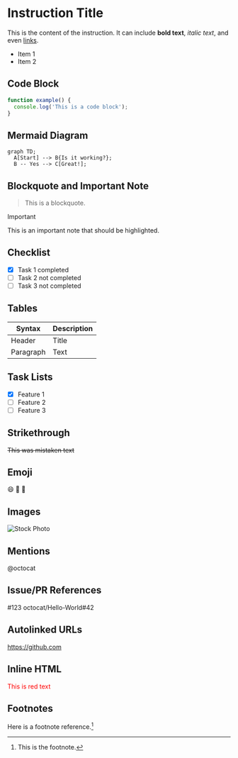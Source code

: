 # Instruction Title

This is the content of the instruction. It can include **bold text**, _italic text_, and even [links](https://example.com).

- Item 1
- Item 2

## Code Block

```javascript
function example() {
  console.log('This is a code block');
}
```

## Mermaid Diagram

```mermaid
graph TD;
  A[Start] --> B{Is it working?};
  B -- Yes --> C[Great!];
```

## Blockquote and Important Note

> This is a blockquote.

> [!IMPORTANT]
>
> This is an important note that should be highlighted.

## Checklist

- [x] Task 1 completed
- [ ] Task 2 not completed
- [ ] Task 3 not completed

## Tables

| Syntax    | Description |
| --------- | ----------- |
| Header    | Title       |
| Paragraph | Text        |

## Task Lists

- [x] Feature 1
- [ ] Feature 2
- [ ] Feature 3

## Strikethrough

~~This was mistaken text~~

## Emoji

:smile: :rocket: :tada:

## Images

![Stock Photo](https://images.unsplash.com/photo-1506744038136-46273834b3fb?auto=format&fit=crop&w=800&q=80)

## Mentions

@octocat

## Issue/PR References

#123
octocat/Hello-World#42

## Autolinked URLs

https://github.com

## Inline HTML

<span style="color: red;">This is red text</span>

## Footnotes

Here is a footnote reference.[^1]

[^1]: This is the footnote.
